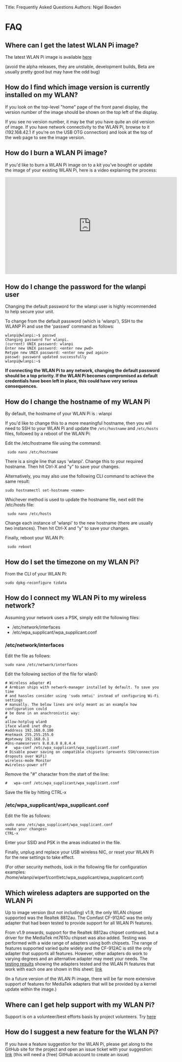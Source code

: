 Title: Frequently Asked Questions
Authors: Nigel Bowden

# FAQ

## Where can I get the latest WLAN Pi image?

The latest WLAN Pi image is available [here][wlanpi_releases]

(avoid the alpha releases, they are unstable, development builds, Beta are usually pretty good but may have the odd bug)

## How do I find which image version is currently installed on my WLAN?

If you look on the top-level "home" page of the front panel display, the version number of the image should be shown on the top left of the display.

If you see no version number, it may be that you have quite an old version of image. If you have network connectivity to the WLAN Pi, browse to it  (192.168.42.1 if you're on the USB OTG connection) and look at the top of the web page to see the image version.

## How do I burn a WLAN Pi image?

If you'd like to burn a WLAN Pi image on to a kit you've bought or update the image of your existing WLAN Pi, here is a video explaining the process:

<iframe width="560" height="315" src="https://www.youtube.com/embed/sD4WlNyyWDs" frameborder="0" allow="accelerometer; autoplay; encrypted-media; gyroscope; picture-in-picture" allowfullscreen></iframe>

## How do I change the password for the wlanpi user

Changing the default password for the wlanpi user is highly recommended to help secure your unit.

To change from the default password (which is 'wlanpi'), SSH to the WLANP Pi and use the 'passwd' command as follows:

```
wlanpi@wlanpi:~$ passwd
Changing password for wlanpi.
(current) UNIX password: wlanpi
Enter new UNIX password: <enter new pwd>
Retype new UNIX password: <enter new pwd again>
passwd: password updated successfully
wlanpi@wlanpi:~$
```

**If connecting the WLAN Pi to any network, changing the default password should be a top priority. If the WLAN Pi becomes compromised as default credentials have been left in place, this could have very serious consequences.**

## How do I change the hostname of my WLAN Pi

By default, the hostname of your WLAN Pi is : wlanpi

If you'd like to change this to a more meaningful hostname, then you will need to SSH to your WLAN Pi and update the ```/etc/hostname``` and ```/etc/hosts``` files, followed by a reboot of the WLAN Pi:

Edit the /etc/hostname file using the command:

```
 sudo nano /etc/hostname
```

There is a single line that says 'wlanpi'. Change this to your required hostname. Then hit Ctrl-X  and "y" to save your changes.

Alternatively, you may also use the following CLI command to achieve the same result:

```
sudo hostnamectl set-hostname <name>
```

Whichever method is used to update the hostname file, next edit the /etc/hosts file:

```
 sudo nano /etc/hosts
```
Change each instance of 'wlanpi' to the new hostname (there are usually two instances). Then hit Ctrl-X  and "y" to save your changes.

Finally, reboot your WLAN Pi:

```
 sudo reboot
```



## How do I set the timezone on my WLAN Pi?

From the CLI of your WLAN Pi:

```
sudo dpkg-reconfigure tzdata
```

## How do I connect my WLAN Pi to my wireless network?

Assuming your network uses a PSK, simply edit the following files:

- /etc/network/interfaces
- /etc/wpa_supplicant/wpa_supplicant.conf


### /etc/network/interfaces 

Edit the file as follows:

```
sudo nano /etc/network/interfaces
```

Edit the following section of the file for wlan0:

```
# Wireless adapter #1
# Armbian ships with network-manager installed by default. To save you time
# and hassles consider using 'sudo nmtui' instead of configuring Wi-Fi settings
# manually. The below lines are only meant as an example how configuration could
# be done in an anachronistic way:
#
allow-hotplug wlan0
iface wlan0 inet dhcp
#address 192.168.0.100
#netmask 255.255.255.0
#gateway 192.168.0.1
#dns-nameservers 8.8.8.8 8.8.4.4
#   wpa-conf /etc/wpa_supplicant/wpa_supplicant.conf
# Disable power saving on compatible chipsets (prevents SSH/connection dropouts over WiFi)
wireless-mode Monitor
#wireless-power off
```

Remove the "#" character from the start of the line:

```
#   wpa-conf /etc/wpa_supplicant/wpa_supplicant.conf
```

Save the file by hitting CTRL-x

### /etc/wpa_supplicant/wpa_supplicant.conf

Edit the file as follows:

```
sudo nano /etc/wpa_supplicant/wpa_supplicant.conf
<make your changes>
CTRL-x
```
Enter your SSID and PSK in the areas indicated in the file. 

Finally, unplug and replace your USB wireless NIC, or reset your WLAN Pi for the new settings to take effect.

(For other security methods, look in the following file for configuration examples: /home/wlanpi/wiperf/conf/etc/wpa_supplicant/wpa_supplicant.conf)

## Which wireless adapters are supported on the WLAN Pi

Up to image version (but not including) v1.9, the only WLAN chipset supported was the Realtek 8812au. The Comfast CF-912AC was the only adapter that had been tested to provide support for all WLAN Pi features.

From v1.9 onwards, support for the Realtek 8812au chipset continued, but a driver for the MediaTek mt7610u chipset was also added. Testing was performed with a wide range of adapters using both chipsets. The range of features supported varied quite widely and the CF-912AC is still the only adapter that supports all features. However, other adapters do work to varying degrees and an alternative adapter may meet your needs. The [testing results][adapter_sheet] showing the adapters tested and the WLAN Pi features that work with each one are shown in this sheet: [link][adapter_sheet]

(In a future version of the WLAN Pi image, there will be far more extensive support of features for MediaTek adapters that will be provided by a kernel update within the image.)

## Where can I get help support with my WLAN Pi?

Support is on a volunteer/best efforts basis by project volunteers. Try [here][support]

## How do I suggest a new feature for the WLAN Pi?

If you have a feature suggestion for the WLAN Pi, please get along to the GitHub site for the project and open an issue ticket with your suggestion: [link][suggestions] (this will need a (free) GitHub account to create an issue)

<!-- Link list -->
[support]: support.md
[wlanpi_releases]: https://github.com/WLAN-Pi/wlanpi/releases
[burn_image]: https://youtu.be/sD4WlNyyWDs
[adapter_sheet]: https://docs.google.com/spreadsheets/d/1yAjO2vZuIfJ9BwI5cQ_qu72HpyEuETj4Zd7bWBnskDM/edit#gid=0
[suggestions]: https://github.com/WLAN-Pi/wlanpi/issues

